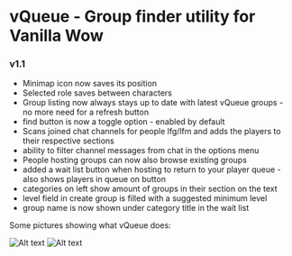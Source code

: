 # vQueue - Group finder utility for Vanilla Wow

### v1.1
 * Minimap icon now saves its position
 * Selected role saves between characters
 * Group listing now always stays up to date with latest vQueue groups - no more need for a refresh button
 * find button is now a toggle option - enabled by default
 * Scans joined chat channels for people lfg/lfm and adds the players to their respective sections
 * ability to filter channel messages from chat in the options menu
 * People hosting groups can now also browse existing groups
 * added a wait list button when hosting to return to your player queue - also shows players in queue on button
 * categories on left show amount of groups in their section on the text
 * level field in create group is filled with a suggested minimum level
 * group name is now shown under category title in the wait list


Some pictures showing what vQueue does:

![Alt text](http://i.imgur.com/npogpmt.png)
![Alt text](http://i.imgur.com/pzwYicQ.png)
